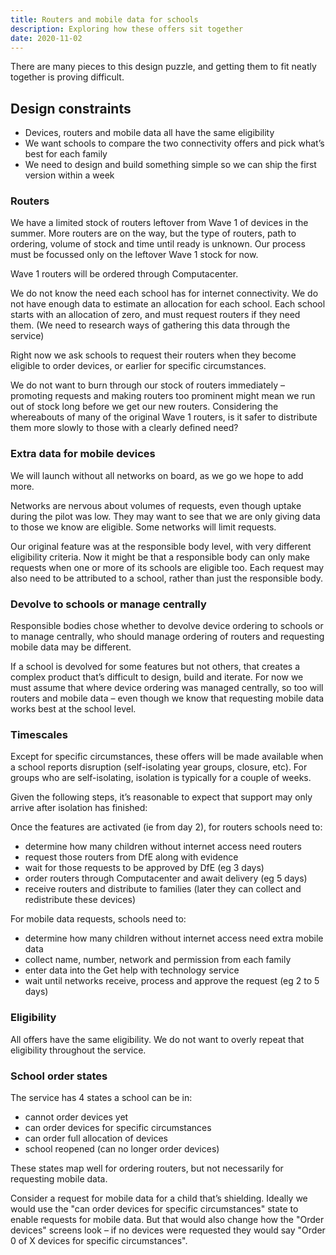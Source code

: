 ```yaml
---
title: Routers and mobile data for schools
description: Exploring how these offers sit together
date: 2020-11-02
---
```


There are many pieces to this design puzzle, and getting them to fit neatly together is proving difficult.

## Design constraints

- Devices, routers and mobile data all have the same eligibility
- We want schools to compare the two connectivity offers and pick what’s best for each family
- We need to design and build something simple so we can ship the first version within a week

### Routers

We have a limited stock of routers leftover from Wave 1 of devices in the summer. More routers are on the way, but the type of routers, path to ordering, volume of stock and time until ready is unknown. Our process must be focussed only on the leftover Wave 1 stock for now.

Wave 1 routers will be ordered through Computacenter.

We do not know the need each school has for internet connectivity. We do not have enough data to estimate an allocation for each school. Each school starts with an allocation of zero, and must request routers if they need them. (We need to research ways of gathering this data through the service)

Right now we ask schools to request their routers when they become eligible to order devices, or earlier for specific circumstances.

We do not want to burn through our stock of routers immediately – promoting requests and making routers too prominent might mean we run out of stock long before we get our new routers. Considering the whereabouts of many of the original Wave 1 routers, is it safer to distribute them more slowly to those with a clearly defined need?

### Extra data for mobile devices

We will launch without all networks on board, as we go we hope to add more.

Networks are nervous about volumes of requests, even though uptake during the pilot was low. They may want to see that we are only giving data to those we know are eligible. Some networks will limit requests.

Our original feature was at the responsible body level, with very different eligibility criteria. Now it might be that a responsible body can only make requests when one or more of its schools are eligible too. Each request may also need to be attributed to a school, rather than just the responsible body.

### Devolve to schools or manage centrally

Responsible bodies chose whether to devolve device ordering to schools or to manage centrally, who should manage ordering of routers and requesting mobile data may be different.

If a school is devolved for some features but not others, that creates a complex product that’s difficult to design, build and iterate. For now we must assume that where device ordering was managed centrally, so too will routers and mobile data – even though we know that requesting mobile data works best at the school level.

### Timescales

Except for specific circumstances, these offers will be made available when a school reports disruption (self-isolating year groups, closure, etc). For groups who are self-isolating, isolation is typically for a couple of weeks.

Given the following steps, it’s reasonable to expect that support may only arrive after isolation has finished:

Once the features are activated (ie from day 2), for routers schools need to:

- determine how many children without internet access need routers
- request those routers from DfE along with evidence
- wait for those requests to be approved by DfE (eg 3 days)
- order routers through Computacenter and await delivery (eg 5 days)
- receive routers and distribute to families (later they can collect and redistribute these devices)

For mobile data requests, schools need to:

- determine how many children without internet access need extra mobile data
- collect name, number, network and permission from each family
- enter data into the Get help with technology service
- wait until networks receive, process and approve the request (eg 2 to 5 days)

### Eligibility

All offers have the same eligibility. We do not want to overly repeat that eligibility throughout the service.

### School order states

The service has 4 states a school can be in:

- cannot order devices yet
- can order devices for specific circumstances
- can order full allocation of devices
- school reopened (can no longer order devices)

These states map well for ordering routers, but not necessarily for requesting mobile data.

Consider a request for mobile data for a child that’s shielding. Ideally we would use the "can order devices for specific circumstances" state to enable requests for mobile data. But that would also change how the "Order devices" screens look – if no devices were requested they would say "Order 0 of X devices for specific circumstances".
